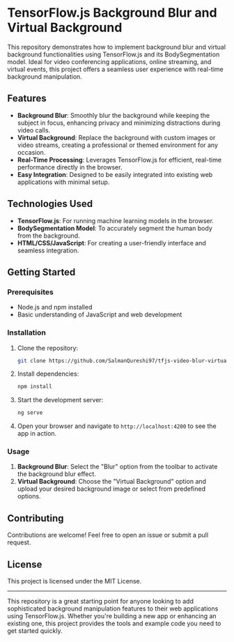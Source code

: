 # TensorFlow.js Background Blur and Virtual Background

This repository demonstrates how to implement background blur and virtual background functionalities using TensorFlow.js and its BodySegmentation model. Ideal for video conferencing applications, online streaming, and virtual events, this project offers a seamless user experience with real-time background manipulation.

## Features

- **Background Blur**: Smoothly blur the background while keeping the subject in focus, enhancing privacy and minimizing distractions during video calls.
- **Virtual Background**: Replace the background with custom images or video streams, creating a professional or themed environment for any occasion.
- **Real-Time Processing**: Leverages TensorFlow.js for efficient, real-time performance directly in the browser.
- **Easy Integration**: Designed to be easily integrated into existing web applications with minimal setup.

## Technologies Used

- **TensorFlow.js**: For running machine learning models in the browser.
- **BodySegmentation Model**: To accurately segment the human body from the background.
- **HTML/CSS/JavaScript**: For creating a user-friendly interface and seamless integration.

## Getting Started

### Prerequisites

- Node.js and npm installed
- Basic understanding of JavaScript and web development

### Installation

1. Clone the repository:
   ```bash
   git clone https://github.com/SalmanQureshi97/tfjs-video-blur-virtual-background-poc.git
   ```

2. Install dependencies:
   ```bash
   npm install
   ```

3. Start the development server:
   ```bash
   ng serve
   ```

4. Open your browser and navigate to `http://localhost:4200` to see the app in action.

### Usage

1. **Background Blur**: Select the "Blur" option from the toolbar to activate the background blur effect.
2. **Virtual Background**: Choose the "Virtual Background" option and upload your desired background image or select from predefined options.

## Contributing

Contributions are welcome! Feel free to open an issue or submit a pull request.

## License

This project is licensed under the MIT License.

---

This repository is a great starting point for anyone looking to add sophisticated background manipulation features to their web applications using TensorFlow.js. Whether you're building a new app or enhancing an existing one, this project provides the tools and example code you need to get started quickly.
